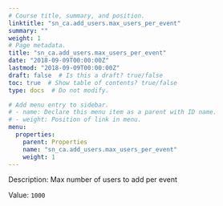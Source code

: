 ```yaml
---
# Course title, summary, and position.
linktitle: "sn_ca.add_users.max_users_per_event"
summary: ""
weight: 1
# Page metadata.
title: "sn_ca.add_users.max_users_per_event"
date: "2018-09-09T00:00:00Z"
lastmod: "2018-09-09T00:00:00Z"
draft: false  # Is this a draft? true/false
toc: true  # Show table of contents? true/false
type: docs  # Do not modify.

# Add menu entry to sidebar.
# - name: Declare this menu item as a parent with ID name.
# - weight: Position of link in menu.
menu:
  properties:
    parent: Properties
    name: "sn_ca.add_users.max_users_per_event"
    weight: 1
---
```


Description: Max number of users to add per event


Value: `1000`